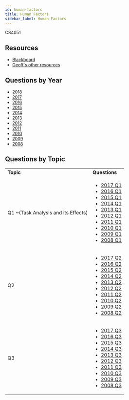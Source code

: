 ```yaml
---
id: human-factors
title: Human Factors
sidebar_label: Human Factors
---
```


CS4051

## Resources

* [Blackboard](https://mymodule.tcd.ie/)
* [Geoff's other resources](https://github.com/nating/cs-exams/tree/master/assets/notes/fourth-year/human-factors)

## Questions by Year

-   [2018](https://www.tcd.ie/academicregistry/exams/assets/local/past-papers2018/CS/CS4051-1.PDF)
-   [2017](https://www.tcd.ie/academicregistry/exams/assets/local/past-papers2017/CS/CS4051-1.PDF)
-   [2016](https://www.tcd.ie/academicregistry/exams/assets/local/past-papers2016/CS/CS4051-1.PDF)
-   [2015](https://www.tcd.ie/academicregistry/exams/assets/local/past-papers2015/CS/CS4051-1.PDF)
-   [2014](https://www.tcd.ie/academicregistry/exams/assets/local/past-papers2014/CS/CS40511.pdf)
-   [2013](https://www.tcd.ie/academicregistry/exams/assets/local/past-papers2013/CS/CS40511.pdf)
-   [2012](https://www.tcd.ie/Local/Exam_Papers/2012/XC/XCS40511.pdf)
-   [2011](https://www.tcd.ie/Local/Exam_Papers/2011/XC/XCS40511.pdf)
-   [2010](https://www.tcd.ie/Local/Exam_Papers/2010/XC/XCS40511.pdf)
-   [2009](https://www.tcd.ie/Local/Exam_Papers/2009/XC/XCS4BAC21.pdf)
-   [2008](https://www.tcd.ie/Local/Exam_Papers/2008/XC/XCS4BAC21.pdf)

## Questions by Topic
<table class="examQuestions" width="700px">
    <tr>
        <td><strong>Topic</strong></td>
        <td><strong>Questions</strong></td>
    </tr>
    <tr>
        <td>Q1 ~(Task Analysis and its Effects)</td>
        <td>
            <ul class="questions">
        <li><a href="https://www.tcd.ie/academicregistry/exams/assets/local/past-papers2017/CS/CS4051-1.PDF#page=3">2017 Q1</a></li>
        <li><a href="https://www.tcd.ie/academicregistry/exams/assets/local/past-papers2016/CS/CS4051-1.PDF#page=3">2016 Q1</a></li>
        <li><a href="https://www.tcd.ie/academicregistry/exams/assets/local/past-papers2015/CS/CS4051-1.PDF#page=3&zoom=0,0,400">2015 Q1</a></li>
        <li><a href="https://www.tcd.ie/academicregistry/exams/assets/local/past-papers2014/CS/CS40511.pdf#page=2&zoom=0,0,700">2014 Q1</a></li>
        <li><a href="https://www.tcd.ie/academicregistry/exams/assets/local/past-papers2013/CS/CS40511.pdf#page=3">2013 Q1</a></li>
        <li><a href="https://www.tcd.ie/Local/Exam_Papers/2012/XC/XCS40511.pdf#page=2&zoom=0,0,600">2012 Q1</a></li>
        <li><a href="https://www.tcd.ie/Local/Exam_Papers/2011/XC/XCS40511.pdf#page=2&zoom=0,0,500">2011 Q1</a></li>
        <li><a href="https://www.tcd.ie/Local/Exam_Papers/2010/XC/XCS40511.pdf#page=3">2010 Q1</a></li>
        <li><a href="https://www.tcd.ie/Local/Exam_Papers/2009/XC/XCS4BAC21.pdf#page=2&zoom=0,0,400">2009 Q1</a></li>
        <li><a href="https://www.tcd.ie/Local/Exam_Papers/2008/XC/XCS4BAC21.pdf#page=2&zoom=0,0,400">2008 Q1</a></li>
            </ul>
        </td>
    </tr>
    <tr>
        <td>Q2</td>
        <td>
            <ul class="questions">
        <li><a href="https://www.tcd.ie/academicregistry/exams/assets/local/past-papers2017/CS/CS4051-1.PDF#page=3&zoom=0,0,500">2017 Q2</a></li>
        <li><a href="https://www.tcd.ie/academicregistry/exams/assets/local/past-papers2016/CS/CS4051-1.PDF#page=3&zoom=0,0,500">2016 Q2</a></li>
        <li><a href="https://www.tcd.ie/academicregistry/exams/assets/local/past-papers2015/CS/CS4051-1.PDF#page=4">2015 Q2</a></li>
        <li><a href="https://www.tcd.ie/academicregistry/exams/assets/local/past-papers2014/CS/CS40511.pdf#page=3">2014 Q2</a></li>
        <li><a href="https://www.tcd.ie/academicregistry/exams/assets/local/past-papers2013/CS/CS40511.pdf#page=3&zoom=0,0,400">2013 Q2</a></li>
        <li><a href="https://www.tcd.ie/Local/Exam_Papers/2012/XC/XCS40511.pdf#page=3">2012 Q2</a></li>
        <li><a href="https://www.tcd.ie/Local/Exam_Papers/2011/XC/XCS40511.pdf#page=3">2011 Q2</a></li>
        <li><a href="https://www.tcd.ie/Local/Exam_Papers/2010/XC/XCS40511.pdf#page=3&zoom=0,0,350">2010 Q2</a></li>
        <li><a href="https://www.tcd.ie/Local/Exam_Papers/2009/XC/XCS4BAC21.pdf#page=2&zoom=0,0,800">2009 Q2</a></li>
        <li><a href="https://www.tcd.ie/Local/Exam_Papers/2008/XC/XCS4BAC21.pdf#page=2&zoom=0,0,700">2008 Q2</a></li>
            </ul>
        </td>
    </tr>
    <tr>
        <td>Q3</td>
        <td>
            <ul class="questions">
        <li><a href="https://www.tcd.ie/academicregistry/exams/assets/local/past-papers2017/CS/CS4051-1.PDF#page=4">2017 Q3</a></li>
        <li><a href="https://www.tcd.ie/academicregistry/exams/assets/local/past-papers2016/CS/CS4051-1.PDF#page=4">2016 Q3</a></li>
        <li><a href="https://www.tcd.ie/academicregistry/exams/assets/local/past-papers2015/CS/CS4051-1.PDF#page=4&zoom=0,0,600">2015 Q3</a></li>
        <li><a href="https://www.tcd.ie/academicregistry/exams/assets/local/past-papers2014/CS/CS40511.pdf#page=3&zoom=0,0,600">2014 Q3</a></li>
        <li><a href="https://www.tcd.ie/academicregistry/exams/assets/local/past-papers2013/CS/CS40511.pdf#page=4">2013 Q3</a></li>
        <li><a href="https://www.tcd.ie/Local/Exam_Papers/2012/XC/XCS40511.pdf#page=3&zoom=0,0,600">2012 Q3</a></li>
        <li><a href="https://www.tcd.ie/Local/Exam_Papers/2011/XC/XCS40511.pdf#page=3&zoom=0,0,600">2011 Q3</a></li>
        <li><a href="https://www.tcd.ie/Local/Exam_Papers/2010/XC/XCS40511.pdf#page=3&zoom=0,0,500">2010 Q3</a></li>
        <li><a href="https://www.tcd.ie/Local/Exam_Papers/2009/XC/XCS4BAC21.pdf#page=3&zoom=0,0,300">2009 Q3</a></li>
        <li><a href="https://www.tcd.ie/Local/Exam_Papers/2008/XC/XCS4BAC21.pdf#page=3">2008 Q3</a></li>
            </ul>
        </td>
    </tr>
</table>
